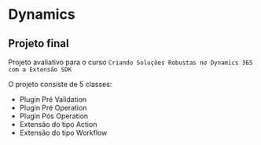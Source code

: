 # Dynamics

## Projeto final 

Projeto avaliativo para o curso `Criando Soluções Robustas no Dynamics 365 com a Extensão SDK`

O projeto consiste de 5 classes:

*  Plugin Pré Validation
*  Plugin Pré Operation
*  Plugin Pós Operation
*  Extensão do tipo Action
*  Extensão do tipo Workflow
